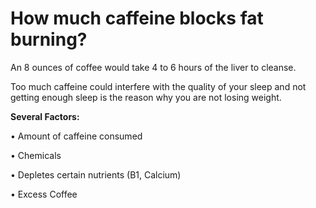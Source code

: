 # How much caffeine blocks fat burning?

An 8 ounces of coffee would take 4 to 6 hours of the liver to cleanse.

Too much caffeine could interfere with the quality of your sleep and not getting enough sleep is the reason why you are not losing weight.

**Several Factors:**

• Amount of caffeine consumed

• Chemicals

• Depletes certain nutrients (B1, Calcium)

• Excess Coffee